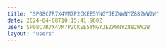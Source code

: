 ```yaml
---
title: "SP08C7R7X4VM7P2CKEE5YNGYJEZWWNYZ882WW2W"
date: 2024-04-08T10:15:41.960Z
user: SP08C7R7X4VM7P2CKEE5YNGYJEZWWNYZ882WW2W
layout: "users"
---
```

    